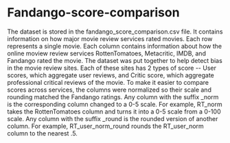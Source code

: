 # Fandango-score-comparison
The dataset is stored in the fandango_score_comparison.csv file. It contains information on how major movie review services rated movies. Each row represents a single movie. Each column contains information about how the online moview review services RottenTomatoes, Metacritic, IMDB, and Fandango rated the movie. The dataset was put together to help detect bias in the movie review sites. Each of these sites has 2 types of score -- User scores, which aggregate user reviews, and Critic score, which aggregate professional critical reviews of the movie. To make it easier to compare scores across services, the columns were normalized so their scale and rounding matched the Fandango ratings. Any column with the suffix _norm is the corresponding column changed to a 0-5 scale. For example, RT_norm takes the RottenTomatoes column and turns it into a 0-5 scale from a 0-100 scale. Any column with the suffix _round is the rounded version of another column. For example, RT_user_norm_round rounds the RT_user_norm column to the nearest .5.
